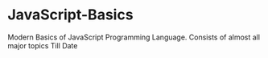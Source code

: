 # JavaScript-Basics
Modern Basics of JavaScript Programming Language. 
Consists of almost all major topics Till Date
